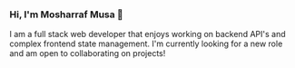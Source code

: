 ### Hi, I'm Mosharraf Musa 👋
I am a full stack web developer that enjoys working on backend API's and complex frontend state management. I'm currently looking for a new role and am open to collaborating on projects!


<!--
**MosharrafMusa/MosharrafMusa** is a ✨ _special_ ✨ repository because its `README.md` (this file) appears on your GitHub profile.
💻 Projects:
Co-Make App
Better Professor App

💡 Skills:
Frontend: React, Redux, CSS-in-JS, JavaScript, HTML, LESS/SASS
Backend: Node.js, PostgreSQL, Express, Knex, MongoDB
Test-Driven Development and Agile Methodology
Object oriented programming with Python 
Experience working with and mentoring remote teams

Here are some ideas to get you started:

- 🔭 I’m currently working on ...
- 🌱 I’m currently learning ...
- 👯 I’m looking to collaborate on ...
- 🤔 I’m looking for help with ...
- 💬 Ask me about ...
- 📫 How to reach me: ...
- 😄 Pronouns: ...
- ⚡ Fun fact: ...
-->
